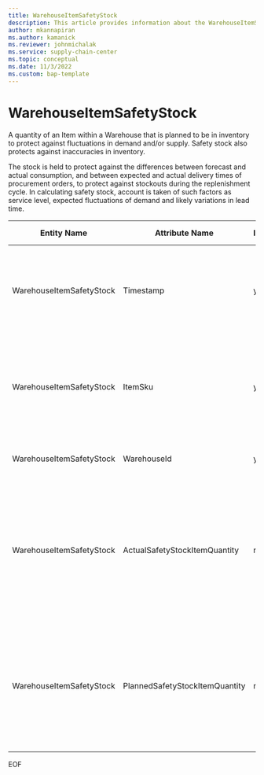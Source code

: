 ```yaml
---
title: WarehouseItemSafetyStock
description: This article provides information about the WarehouseItemSafetyStock entity.
author: mkannapiran
ms.author: kamanick
ms.reviewer: johnmichalak
ms.service: supply-chain-center
ms.topic: conceptual
ms.date: 11/3/2022
ms.custom: bap-template
---
```


# WarehouseItemSafetyStock

A quantity of an Item within a Warehouse that is planned to be in inventory to protect against fluctuations in demand and/or supply. Safety stock also protects against inaccuracies in inventory.

The stock is held to protect against the differences between forecast and actual consumption, and between expected and actual delivery times of procurement orders, to protect against stockouts during the replenishment cycle. In calculating safety stock, account is taken of such factors as service level, expected fluctuations of demand and likely variations in lead time.

| **Entity Name** | **Attribute Name** | **IsPrimaryKey** | **Data Type** | **Data Length** | **Description** |
| --- | --- | --- | --- | --- | --- |
| WarehouseItemSafetyStock | Timestamp | yes | timestamp | 14 | The timestamp that the associated information is reported, recorded or effective as-of. |
| WarehouseItemSafetyStock | ItemSku | yes | string | 20 | The Stock Keeping Unit identifier, which is typically used for inventory-related activities. |
| WarehouseItemSafetyStock | WarehouseId | yes | string | 36 | The unique identifier of a Warehouse. |
| WarehouseItemSafetyStock | ActualSafetyStockItemQuantity | no | decimal | 9 | The quantity of Item that was actually on-hand at the Warehouse functioning as safety stock for the associated period. |
| WarehouseItemSafetyStock | PlannedSafetyStockItemQuantity | no | decimal | 9 | The quantity of Item that is planned to be on-hand at the Warehouse functioning as safety stock for the associated period. |

EOF